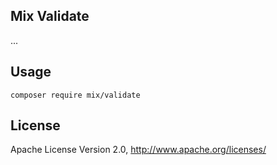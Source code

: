 ## Mix Validate

...

## Usage

```
composer require mix/validate
```

## License

Apache License Version 2.0, http://www.apache.org/licenses/
